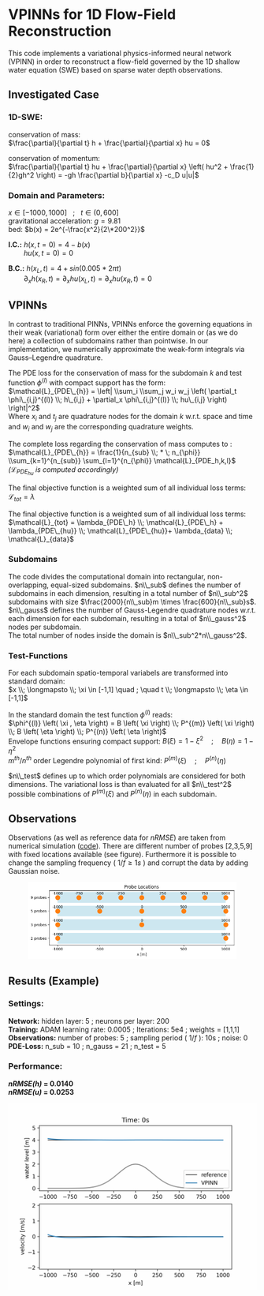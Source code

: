 # VPINNs for 1D Flow-Field Reconstruction
This code implements a variational physics-informed neural network (VPINN) in order to reconstruct a flow-field governed by the 1D shallow water equation (SWE) based on sparse water depth observations.

## Investigated Case
### 1D-SWE:  
conservation of mass:  
$\frac{\partial}{\partial t} h + \frac{\partial}{\partial x} hu = 0$  

conservation of momentum:  
$\frac{\partial}{\partial t} hu + \frac{\partial}{\partial x} \left( hu^2 + \frac{1}{2}gh^2 \right) = -gh \frac{\partial b}{\partial x} -c_D u|u|$  
### Domain and Parameters:  
$x \in [-1000, 1000]$ &nbsp; ; &nbsp;  $t \in (0,600]$  
gravitational acceleration: $g = 9.81$  
bed: $b(x) = 2e^{-\frac{x^2}{2\*200^2}}$  

**I.C.:** $h(x,t=0)=4-b(x)$  
&nbsp; &nbsp; &nbsp;  &nbsp;  $hu(x,t=0)=0$  

**B.C.:** $h(x_L,t) = 4 + sin\left(0.005*2\pi t \right)$  
&nbsp; &nbsp; &nbsp;  &nbsp;  $\partial_x h(x_R,t) = \partial_x hu(x_L,t) = \partial_x hu(x_R,t) = 0$

## VPINNs
In contrast to traditional PINNs, VPINNs enforce the governing equations in their weak (variational) form over either the entire domain or (as we do here) a collection of subdomains rather than pointwise. In our implementation, we numerically approximate the weak-form integrals via Gauss–Legendre quadrature.

The PDE loss for the conservation of mass for the subdomain $k$ and test function $\phi^{(l)}$ with compact support has the form:  
$\mathcal{L}_{PDE\_{h}} = \left| \\sum_i \\sum_j w_i w_j \left( \partial_t \phi\_{i,j}^{(l)} \\; h\_{i,j} + \partial_x \phi\_{i,j}^{(l)} \\; hu\_{i,j} \right) \right|^2$  
Where $x_i$ and $t_j$ are quadrature nodes for the domain $k$ w.r.t. space and time and $w_i$ and $w_j$ are the corresponding quadrature weights.  

The complete loss regarding the conservation of mass computes to :  
$\mathcal{L}_{PDE\_{h}} = \frac{1}{n_{sub} \\; * \; n_{\phi}} \\sum_{k=1}^{n_{sub}} \sum_{l=1}^{n_{\phi}} \mathcal{L}_{PDE_h,k,l}$ &nbsp;  &nbsp; *($\mathcal{L}_{PDE_{hu}}$ is computed accordingly)*  

The final objective function is a weighted sum of all individual loss terms:  
$\mathcal{L}_{tot} = \lambda$  

The final objective function is a weighted sum of all individual loss terms:  
$\mathcal{L}_{tot} = \lambda_{PDE\_h} \\; \mathcal{L}_{PDE\_h} + \lambda_{PDE\_{hu}} \\; \mathcal{L}_{PDE\_{hu}}+ \lambda_{data} \\; \mathcal{L}_{data}$  

### Subdomains
The code divides the computational domain into rectangular, non-overlapping, equal-sized subdomains. $n\\_sub$ defines the number of subdomains in each dimension, resulting in a total number of $n\\_sub^2$ subdomains with size $\frac{2000}{n\\_sub}m \times \frac{600}{n\\_sub}s$.  
$n\\_gauss$ defines the number of Gauss-Legendre quadrature nodes w.r.t. each dimension for each subdomain, resulting in a total of $n\\_gauss^2$ nodes per subdomain.  
The total number of nodes inside the domain is $n\\_sub^2*n\\_gauss^2$.  
### Test-Functions
For each subdomain spatio-temporal variabels are transformed into standard domain:  
$x \\; \longmapsto \\; \xi \in [-1,1] \quad ; \quad t \\; \longmapsto \\; \eta \in [-1,1]$  

In the standard domain the test function $\phi^{(l)}$ reads:  
$\phi^{(l)} \left( \xi , \eta \right) = B \left( \xi \right) \\; P^{(m)} \left( \xi \right) \\; B \left( \eta \right) \\; P^{(n)} \left( \eta \right)$  
Envelope functions ensuring compact support: $B \left( \xi \right) = 1-\xi^2 \quad ; \quad B \left( \eta \right) = 1-\eta^2$  
$m^{th}/n^{th}$ order Legendre polynomial of first kind: $P^{(m)} \left( \xi \right) \quad ; \quad P^{(n)} \left( \eta \right)$  

$n\\_test$ defines up to which order polynomials are considered for both dimensions. The variational loss is than evaluated for all $n\\_test^2$ possible combinations of $P^{(m)} \left( \xi \right)$ and $P^{(n)} \left( \eta \right)$ in each subdomain.


## Observations
Observations (as well as reference data for *nRMSE*) are taken from numerical simulation ([code](https://github.com/HSchmieder/1D-SWE_Godunov_Solver)). There are different number of probes [2,3,5,9] with fixed locations available (see figure). Furthermore it is possible to change the sampling frequency ( $1/f\geq 1s$ ) and corrupt the data by adding Gaussian noise. 

<figure>
  <img src="figures/probe_locations.png" alt="System diagram" width="600">
</figure>

## Results (Example)
### Settings:
**Network:** hidden layer: 5 ; neurons per layer: 200  
**Training:** ADAM learning rate: 0.0005 ; Iterations: 5e4 ; weights = [1,1,1]  
**Observations:** number of probes: 5 ; sampling period ( $1/f$ ): 10s ; noise: 0  
**PDE-Loss:** n_sub = 10 ; n_gauss = 21 ; n_test = 5

### Performance:
***nRMSE(h)* = 0.0140**  
***nRMSE(u)* = 0.0253**

![Example](figures/res_example.gif)